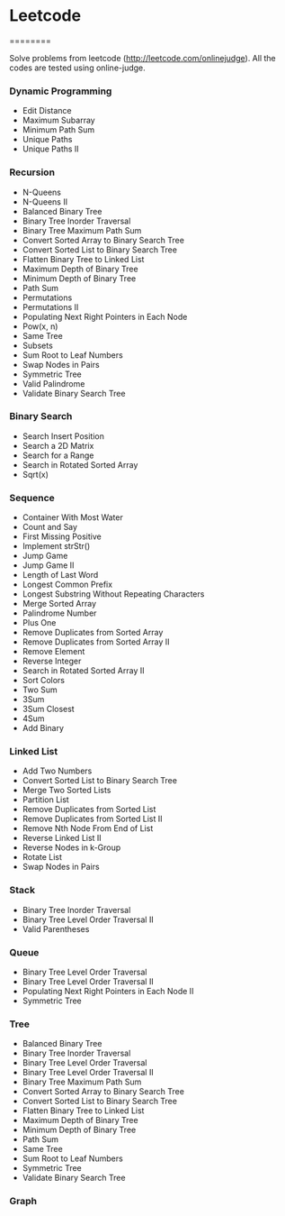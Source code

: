 # Leetcode
========

Solve problems from leetcode (http://leetcode.com/onlinejudge).
All the codes are tested using online-judge.


### Dynamic Programming
* Edit Distance
* Maximum Subarray
* Minimum Path Sum
* Unique Paths
* Unique Paths II

### Recursion
* N-Queens
* N-Queens II
* Balanced Binary Tree
* Binary Tree Inorder Traversal
* Binary Tree Maximum Path Sum
* Convert Sorted Array to Binary Search Tree
* Convert Sorted List to Binary Search Tree
* Flatten Binary Tree to Linked List
* Maximum Depth of Binary Tree
* Minimum Depth of Binary Tree
* Path Sum
* Permutations
* Permutations II
* Populating Next Right Pointers in Each Node
* Pow(x, n)
* Same Tree
* Subsets
* Sum Root to Leaf Numbers
* Swap Nodes in Pairs
* Symmetric Tree
* Valid Palindrome
* Validate Binary Search Tree

### Binary Search
* Search Insert Position
* Search a 2D Matrix
* Search for a Range
* Search in Rotated Sorted Array
* Sqrt(x)

### Sequence
* Container With Most Water
* Count and Say
* First Missing Positive
* Implement strStr()
* Jump Game
* Jump Game II
* Length of Last Word
* Longest Common Prefix
* Longest Substring Without Repeating Characters
* Merge Sorted Array
* Palindrome Number
* Plus One
* Remove Duplicates from Sorted Array
* Remove Duplicates from Sorted Array II
* Remove Element
* Reverse Integer
* Search in Rotated Sorted Array II
* Sort Colors
* Two Sum
* 3Sum
* 3Sum Closest
* 4Sum
* Add Binary

### Linked List
* Add Two Numbers
* Convert Sorted List to Binary Search Tree
* Merge Two Sorted Lists
* Partition List
* Remove Duplicates from Sorted List
* Remove Duplicates from Sorted List II
* Remove Nth Node From End of List
* Reverse Linked List II
* Reverse Nodes in k-Group
* Rotate List
* Swap Nodes in Pairs

### Stack
* Binary Tree Inorder Traversal
* Binary Tree Level Order Traversal II
* Valid Parentheses

### Queue
* Binary Tree Level Order Traversal
* Binary Tree Level Order Traversal II
* Populating Next Right Pointers in Each Node II
* Symmetric Tree

### Tree
* Balanced Binary Tree
* Binary Tree Inorder Traversal
* Binary Tree Level Order Traversal
* Binary Tree Level Order Traversal II
* Binary Tree Maximum Path Sum
* Convert Sorted Array to Binary Search Tree
* Convert Sorted List to Binary Search Tree
* Flatten Binary Tree to Linked List
* Maximum Depth of Binary Tree
* Minimum Depth of Binary Tree
* Path Sum
* Same Tree
* Sum Root to Leaf Numbers
* Symmetric Tree
* Validate Binary Search Tree

### Graph
